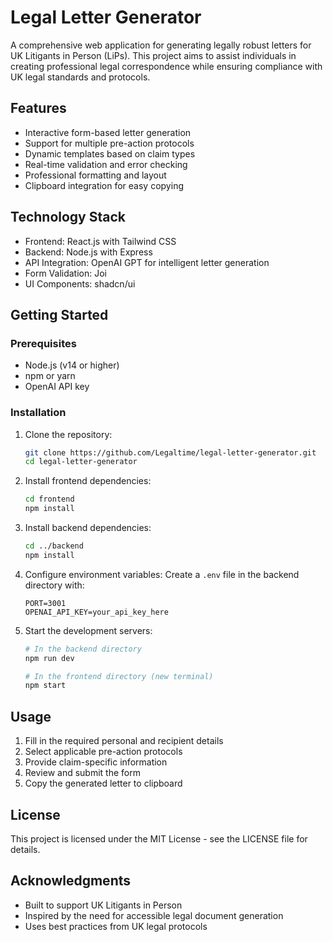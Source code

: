 # Legal Letter Generator

A comprehensive web application for generating legally robust letters for UK Litigants in Person (LiPs). This project aims to assist individuals in creating professional legal correspondence while ensuring compliance with UK legal standards and protocols.

## Features

- Interactive form-based letter generation
- Support for multiple pre-action protocols
- Dynamic templates based on claim types
- Real-time validation and error checking
- Professional formatting and layout
- Clipboard integration for easy copying

## Technology Stack

- Frontend: React.js with Tailwind CSS
- Backend: Node.js with Express
- API Integration: OpenAI GPT for intelligent letter generation
- Form Validation: Joi
- UI Components: shadcn/ui

## Getting Started

### Prerequisites

- Node.js (v14 or higher)
- npm or yarn
- OpenAI API key

### Installation

1. Clone the repository:
   ```bash
   git clone https://github.com/Legaltime/legal-letter-generator.git
   cd legal-letter-generator
   ```

2. Install frontend dependencies:
   ```bash
   cd frontend
   npm install
   ```

3. Install backend dependencies:
   ```bash
   cd ../backend
   npm install
   ```

4. Configure environment variables:
   Create a `.env` file in the backend directory with:
   ```
   PORT=3001
   OPENAI_API_KEY=your_api_key_here
   ```

5. Start the development servers:
   ```bash
   # In the backend directory
   npm run dev

   # In the frontend directory (new terminal)
   npm start
   ```

## Usage

1. Fill in the required personal and recipient details
2. Select applicable pre-action protocols
3. Provide claim-specific information
4. Review and submit the form
5. Copy the generated letter to clipboard

## License

This project is licensed under the MIT License - see the LICENSE file for details.

## Acknowledgments

- Built to support UK Litigants in Person
- Inspired by the need for accessible legal document generation
- Uses best practices from UK legal protocols